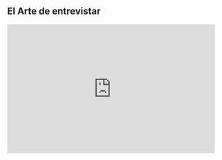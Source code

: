 
## El Arte de entrevistar

<iframe src="https://docs.google.com/presentation/d/e/2PACX-1vSrN9Y2N6t2N0hTtK8Crb9WA7tfA60wvZL0R4Elh3ZueXdH4FcjyQs8T6ydyPaqMUc9SnL8dOwm51tf/embed?start=false&loop=false&delayms=60000" frameborder="0" width="480" height="299" allowfullscreen="true" mozallowfullscreen="true" webkitallowfullscreen="true"></iframe>
